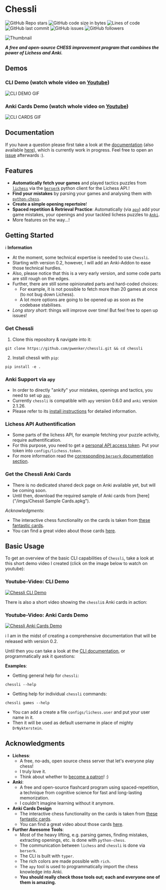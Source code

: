 
# Chessli

![GitHub Repo
stars](https://img.shields.io/github/stars/pwenker/chessli?style=social)
![GitHub code size in
bytes](https://img.shields.io/github/languages/code-size/pwenker/chessli)
![Lines of
code](https://img.shields.io/tokei/lines/github/pwenker/chessli)
![GitHub last
commit](https://img.shields.io/github/last-commit/pwenker/chessli)
![GitHub
issues](https://img.shields.io/github/issues-raw/pwenker/chessli)
![GitHub
followers](https://img.shields.io/github/followers/pwenker?style=social)

![Thumbnail](https://github.com/pwenker/chessli/blob/main/imgs/chessli.png?raw=true)

***A free and open-source CHESS improvement program that combines the power
of Lichess and Anki.***

## Demos

### CLI Demo (watch whole video on [Youtube](https://www.youtube.com/embed/XbD71Kq7cx4))

![CLI DEMO GIF](https://github.com/pwenker/chessli/blob/main/imgs/chessli_cli_demo.gif?raw=true)

### Anki Cards Demo (watch whole video on [Youtube](https://www.youtube.com/embed/aj-FqJhPyyA))

![CLI CARDS GIF](https://github.com/pwenker/chessli/blob/main/imgs/chessli_cards_demo.gif?raw=true)

## Documentation
If you have a question please first take a look at the [documentation](https://www.pwenker.com/posts/chess/chessli/home/) (also available [here](https://www.pwenker.com/chessli)), which is currently work in progress.
Feel free to open an [issue](https://github.com/pwenker/chessli/issues/new) afterwards :).


## Features

- **Automatically fetch your games** and played tactics puzzles from [`lichess`](https://www.lichess.org) via the [`berserk`](https://github.com/rhgrant10/berserk) python client for the Lichess API.!
- **Find your mistakes** by parsing your games and analysing them with [`python-chess`](https://github.com/niklasf/python-chess).
- **Create a simple opening repertoire**!
- **Spaced repetition & Retrieval Practice**: Automatically  (via [`apy`](https://github.com/lervag/apy)) add your game mistakes, your openings and your tackled lichess puzzles to [`Anki`](https://apps.ankiweb.net/).
- More features on the way...!


## Getting Started
:information_source: **Information**
- At the moment, some technical expertise is needed to use `Chessli`.
- Starting with version 0.2, however, I will add an Anki-Addon to ease those technical hurdles.
- Also, please notice that this is a very early version, and some code parts are still rough on the edges.
- Further, there are still some opinionated parts and hard-coded choices:
  - For example, it is not possible to fetch more than 20 games at once (to not bug down Lichess).
  - A lot more options are going to be opened up as soon as the codebase stabilises.
- *Long story short*: things will improve over time! But feel free to open up issues!

### Get Chessli

1. Clone this repository & navigate into it:

```console
git clone https://github.com/pwenker/chessli.git && cd chessli
```

2. Install chessli with `pip`:

```console
pip install -e .
```

### Anki Support via `apy`

- In order to directly "ankify" your mistakes, openings and tactics, you need to set up [`apy`](https://github.com/lervag/apy/).
- Currently `chessli` is compatible with `apy` version 0.6.0 and `anki` version 2.1.26.
- Please refer to its [install instructions](https://github.com/lervag/apy/#install-instructions) for detailed information.

### Lichess API Authentification

- Some parts of the lichess API, for example fetching your puzzle activity, require authentification.
- For this purpose, you need to get a [personal API access token](https://lichess.org/account/oauth/token).  Put your token into `configs/lichess.token`.
- For more information read the [corresponding `berserk` documentation section](https://berserk.readthedocs.io/en/master/usage.html#authenticating).

### Get the Chessli Anki Cards

- There is no dedicated shared deck page on Anki available yet, but will be coming soon.
- Until then, download the required sample of Anki cards from [here]("/imgs/Chessli Sample Cards.apkg").

*Acknowledgments*:

- The interactive chess functionality on the cards is taken from [these fantastic cards](https://ankiweb.net/shared/info/1082754005).
- You can find a great video about those cards [here](https://www.youtube.com/watch?v=uxSP1YkfD0k&feature=youtu.be).


## Basic Usage
To get an overview of the basic CLI capabilities of `Chessli`, take a look at this short demo video I
created (click on the image below to watch on youtube):

### Youtube-Video: CLI Demo
[![Chessli CLI Demo](https://img.youtube.com/vi/XbD71Kq7cx4/0.jpg)](https://www.youtube.com/embed/XbD71Kq7cx4)

There is also a short video showing the `chessli`s Anki cards in action:

### Youtube-Video: Anki Cards Demo
[![Chessli Anki Cards Demo](https://img.youtube.com/vi/aj-FqJhPyyA/0.jpg)](https://www.youtube.com/embed/aj-FqJhPyyA)

:information_source: I am in the midst of creating a comprehensive documentation that will be released with version 0.2.

Until then you can take a look at the [CLI documentation](docs/cli.md), or programmatically ask it questions:

**Examples**:

- Getting general help for `chessli`:

```console
chessli --help
```
- Getting help for individual `chessli` commands:

```console
chessli games --help
```

- You can add a create a file `configs/lichess.user` and put your user name in it.
- Then it will be used as default username in place of mighty `DrNykterstein`.

## Acknowledgments

- **Lichess**:
  - A free, no-ads, open source chess server that let's everyone play chess!
  - I truly love it.
  - Think about whether to [become a patron](https://lichess.org/patron)! :)
- **Anki**:
  - A free and open-source flashcard program using spaced-repetition, a technique from cognitive science for fast and long-lasting memorization.
  - I couldn't imagine learning without it anymore.
- **Anki Cards Design**
  - The interactive chess functionality on the cards is taken from [these fantastic cards](https://ankiweb.net/shared/info/1082754005).
  - You can find a great video about those cards [here](https://www.youtube.com/watch?v=uxSP1YkfD0k&feature=youtu.be).
- **Further Awesome Tools**:
  - Most of the heavy lifting, e.g. parsing games, finding mistakes, extracting openings, etc. is done with `python-chess`.
  - The communication between `lichess` and `chessli` is done via `berserk`.
  - The CLI is built with `typer`.
  - The rich colors are made possible with `rich`.
  - The `apy` tool is used to programmatically import the chess knowledge into Anki.
  - **You should really check those tools out; each and everyone one of them is amazing.**

